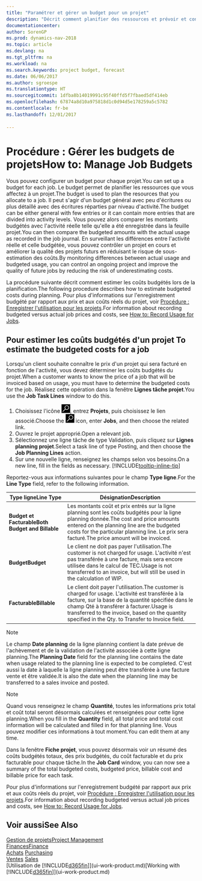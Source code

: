 ```yaml
---
title: "Paramétrer et gérer un budget pour un projet"
description: "Décrit comment planifier des ressources et prévoir et contrôler les coûts d'un projet en définissant un budget pour chaque projet."
documentationcenter: 
author: SorenGP
ms.prod: dynamics-nav-2018
ms.topic: article
ms.devlang: na
ms.tgt_pltfrm: na
ms.workload: na
ms.search.keywords: project budget, forecast
ms.date: 06/06/2017
ms.author: sgroespe
ms.translationtype: HT
ms.sourcegitcommit: 1dfba8b14019991c95f40ffd5f7fbaed5df414eb
ms.openlocfilehash: 67874a8d10a975818d1c0d94d5e178259a5c5782
ms.contentlocale: fr-be
ms.lasthandoff: 12/01/2017

---
```

# <a name="how-to-manage-job-budgets"></a><span data-ttu-id="482c5-103">Procédure : Gérer les budgets de projets</span><span class="sxs-lookup"><span data-stu-id="482c5-103">How to: Manage Job Budgets</span></span>
<span data-ttu-id="482c5-104">Vous pouvez configurer un budget pour chaque projet.</span><span class="sxs-lookup"><span data-stu-id="482c5-104">You can set up a budget for each job.</span></span> <span data-ttu-id="482c5-105">Le budget permet de planifier les ressources que vous affectez à un projet.</span><span class="sxs-lookup"><span data-stu-id="482c5-105">The budget is used to plan the resources that you allocate to a job.</span></span> <span data-ttu-id="482c5-106">Il peut s'agir d'un budget général avec peu d'écritures ou plus détaillé avec des écritures réparties par niveau d'activité.</span><span class="sxs-lookup"><span data-stu-id="482c5-106">The budget can be either general with few entries or it can contain more entries that are divided into activity levels.</span></span> <span data-ttu-id="482c5-107">Vous pouvez alors comparer les montants budgétés avec l'activité réelle telle qu'elle a été enregistrée dans la feuille projet.</span><span class="sxs-lookup"><span data-stu-id="482c5-107">You can then compare the budgeted amounts with the actual usage as recorded in the job journal.</span></span> <span data-ttu-id="482c5-108">En surveillant les différences entre l'activité réelle et celle budgétée, vous pouvez contrôler un projet en cours et améliorer la qualité des projets futurs en réduisant le risque de sous-estimation des coûts.</span><span class="sxs-lookup"><span data-stu-id="482c5-108">By monitoring differences between actual usage and budgeted usage, you can control an ongoing project and improve the quality of future jobs by reducing the risk of underestimating costs.</span></span>

<span data-ttu-id="482c5-109">La procédure suivante décrit comment estimer les coûts budgétés lors de la planification.</span><span class="sxs-lookup"><span data-stu-id="482c5-109">The following procedure describes how to estimate budgeted costs during planning.</span></span> <span data-ttu-id="482c5-110">Pour plus d'informations sur l'enregistrement budgété par rapport aux prix et aux coûts réels du projet, voir [Procédure : Enregistrer l'utilisation pour les projets](projects-how-record-job-usage.md).</span><span class="sxs-lookup"><span data-stu-id="482c5-110">For information about recording budgeted versus actual job prices and costs, see [How to: Record Usage for Jobs](projects-how-record-job-usage.md).</span></span>  

## <span data-ttu-id="482c5-111"><a name="JobBudgetCosts"></a> Pour estimer les coûts budgétés d'un projet</span><span class="sxs-lookup"><span data-stu-id="482c5-111"><a name="JobBudgetCosts"></a> To estimate the budgeted costs for a job</span></span>
<span data-ttu-id="482c5-112">Lorsqu'un client souhaite connaître le prix d'un projet qui sera facturé en fonction de l'activité, vous devez déterminer les coûts budgétés du projet.</span><span class="sxs-lookup"><span data-stu-id="482c5-112">When a customer wants to know the price of a job that will be invoiced based on usage, you must have to determine the budgeted costs for the job.</span></span> <span data-ttu-id="482c5-113">Réalisez cette opération dans la fenêtre **Lignes tâche projet**.</span><span class="sxs-lookup"><span data-stu-id="482c5-113">You use the **Job Task Lines** window to do this.</span></span>

1. <span data-ttu-id="482c5-114">Choisissez l'icône ![Page ou état pour la recherche](media/ui-search/search_small.png "Page ou état pour la recherche"), entrez **Projets**, puis choisissez le lien associé.</span><span class="sxs-lookup"><span data-stu-id="482c5-114">Choose the ![Search for Page or Report](media/ui-search/search_small.png "Search for Page or Report icon") icon, enter **Jobs**, and then choose the related link.</span></span>  
2. <span data-ttu-id="482c5-115">Ouvrez le projet approprié.</span><span class="sxs-lookup"><span data-stu-id="482c5-115">Open a relevant job.</span></span>
3. <span data-ttu-id="482c5-116">Sélectionnez une ligne tâche de type Validation, puis cliquez sur **Lignes planning projet**.</span><span class="sxs-lookup"><span data-stu-id="482c5-116">Select a task line of type Posting, and then choose the **Job Planning Lines** action.</span></span>
4. <span data-ttu-id="482c5-117">Sur une nouvelle ligne, renseignez les champs selon vos besoins.</span><span class="sxs-lookup"><span data-stu-id="482c5-117">On a new line, fill in the fields as necessary.</span></span> [!INCLUDE[tooltip-inline-tip](includes/tooltip-inline-tip_md.md)]   

<span data-ttu-id="482c5-118">Reportez-vous aux informations suivantes pour le champ **Type ligne**.</span><span class="sxs-lookup"><span data-stu-id="482c5-118">For the **Line Type** field, refer to the following information.</span></span>  

| <span data-ttu-id="482c5-119">Type ligne</span><span class="sxs-lookup"><span data-stu-id="482c5-119">Line Type</span></span> | <span data-ttu-id="482c5-120">Désignation</span><span class="sxs-lookup"><span data-stu-id="482c5-120">Description</span></span> |
| --- | --- |
| <span data-ttu-id="482c5-121">**Budget et Facturable**</span><span class="sxs-lookup"><span data-stu-id="482c5-121">**Both Budget and Billable**</span></span> |<span data-ttu-id="482c5-122">Les montants coût et prix entrés sur la ligne planning sont les coûts budgétés pour la ligne planning donnée.</span><span class="sxs-lookup"><span data-stu-id="482c5-122">The cost and price amounts entered on the planning line are the budgeted costs for the particular planning line.</span></span> <span data-ttu-id="482c5-123">Le prix sera facturé.</span><span class="sxs-lookup"><span data-stu-id="482c5-123">The price amount will be invoiced.</span></span> |
| <span data-ttu-id="482c5-124">**Budget**</span><span class="sxs-lookup"><span data-stu-id="482c5-124">**Budget**</span></span> |<span data-ttu-id="482c5-125">Le client ne doit pas payer l'utilisation.</span><span class="sxs-lookup"><span data-stu-id="482c5-125">The customer is not charged for usage.</span></span> <span data-ttu-id="482c5-126">L'activité n'est pas transférée à une facture, mais sera encore utilisée dans le calcul de TEC.</span><span class="sxs-lookup"><span data-stu-id="482c5-126">Usage is not transferred to an invoice, but will still be used in the calculation of WIP.</span></span> |
| <span data-ttu-id="482c5-127">**Facturable**</span><span class="sxs-lookup"><span data-stu-id="482c5-127">**Billable**</span></span> |<span data-ttu-id="482c5-128">Le client doit payer l'utilisation.</span><span class="sxs-lookup"><span data-stu-id="482c5-128">The customer is charged for usage.</span></span> <span data-ttu-id="482c5-129">L'activité est transférée à la facture, sur la base de la quantité spécifiée dans le champ Qté à transférer à facturer.</span><span class="sxs-lookup"><span data-stu-id="482c5-129">Usage is transferred to the invoice, based on the quantity specified in the Qty. to Transfer to Invoice field.</span></span> |

> [!NOTE]  
>   <span data-ttu-id="482c5-130">Le champ **Date planning** de la ligne planning contient la date prévue de l'achèvement et de la validation de l'activité associée à cette ligne planning.</span><span class="sxs-lookup"><span data-stu-id="482c5-130">The **Planning Date** field for the planning line contains the date when usage related to the planning line is expected to be completed.</span></span> <span data-ttu-id="482c5-131">C'est aussi la date à laquelle la ligne planning peut être transférée à une facture vente et être validée.</span><span class="sxs-lookup"><span data-stu-id="482c5-131">It is also the date when the planning line may be transferred to a sales invoice and posted.</span></span>  

> [!NOTE]  
>   <span data-ttu-id="482c5-132">Quand vous renseignez le champ **Quantité**, toutes les informations prix total et coût total seront désormais calculées et renseignées pour cette ligne planning.</span><span class="sxs-lookup"><span data-stu-id="482c5-132">When you fill in the **Quantity** field, all total price and total cost information will be calculated and filled in for that planning line.</span></span> <span data-ttu-id="482c5-133">Vous pouvez modifier ces informations à tout moment.</span><span class="sxs-lookup"><span data-stu-id="482c5-133">You can edit them at any time.</span></span>

<span data-ttu-id="482c5-134">Dans la fenêtre **Fiche projet**, vous pouvez désormais voir un résumé des coûts budgétés totaux, des prix budgétés, du coût facturable et du prix facturable pour chaque tâche.</span><span class="sxs-lookup"><span data-stu-id="482c5-134">In the **Job Card** window, you can now see a summary of the total budgeted costs, budgeted price, billable cost and billable price for each task.</span></span>

<span data-ttu-id="482c5-135">Pour plus d'informations sur l'enregistrement budgété par rapport aux prix et aux coûts réels du projet, voir [Procédure : Enregistrer l'utilisation pour les projets](projects-how-record-job-usage.md).</span><span class="sxs-lookup"><span data-stu-id="482c5-135">For information about recording budgeted versus actual job prices and costs, see [How to: Record Usage for Jobs](projects-how-record-job-usage.md).</span></span>

## <a name="see-also"></a><span data-ttu-id="482c5-136">Voir aussi</span><span class="sxs-lookup"><span data-stu-id="482c5-136">See Also</span></span>
[<span data-ttu-id="482c5-137">Gestion de projets</span><span class="sxs-lookup"><span data-stu-id="482c5-137">Project Management</span></span>](projects-manage-projects.md)  
[<span data-ttu-id="482c5-138">Finances</span><span class="sxs-lookup"><span data-stu-id="482c5-138">Finance</span></span>](finance.md)  
<span data-ttu-id="482c5-139">[Achats](purchasing-manage-purchasing.md)       </span><span class="sxs-lookup"><span data-stu-id="482c5-139">[Purchasing](purchasing-manage-purchasing.md)       </span></span>  
<span data-ttu-id="482c5-140">[Ventes](sales-manage-sales.md)    </span><span class="sxs-lookup"><span data-stu-id="482c5-140">[Sales](sales-manage-sales.md)    </span></span>  
<span data-ttu-id="482c5-141">[Utilisation de [!INCLUDE[d365fin](includes/d365fin_md.md)]](ui-work-product.md)</span><span class="sxs-lookup"><span data-stu-id="482c5-141">[Working with [!INCLUDE[d365fin](includes/d365fin_md.md)]](ui-work-product.md)</span></span>  

